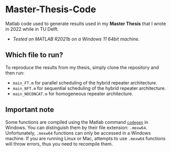 # Master-Thesis-Code
Matlab code used to generate results used in my **Master Thesis** that I wrote in 2022 while in TU Delft.

* *Tested on MATLAB R2021b on a Windows 11 64bit machine.*

## Which file to run?
To reproduce the results from my thesis, simply clone the repository and then run:

* `main_FT.m` for parallel scheduling of the hybrid repeater architecture.
* `main_NFT.m` for sequential scheduling of the hybrid repeater architecture.
* `main_NOCONCAT.m` for homogeneous repeater architecture.

## Important note
Some functions are compiled using the Matlab command [`codegen`](https://www.mathworks.com/help/coder/ref/codegen.html) in Windows. You can distinguish them by their file extension: `.mexw64`. Unfortunately, `.mexw64` functions can only be accessed in a Windows machine. If you are running Linux or Mac, attempts to use `.mexw64` functions will throw errors, thus you need to recompile them.

